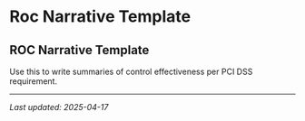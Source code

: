 # Roc Narrative Template

## ROC Narrative Template

Use this to write summaries of control effectiveness per PCI DSS requirement.

---
_Last updated: 2025-04-17_